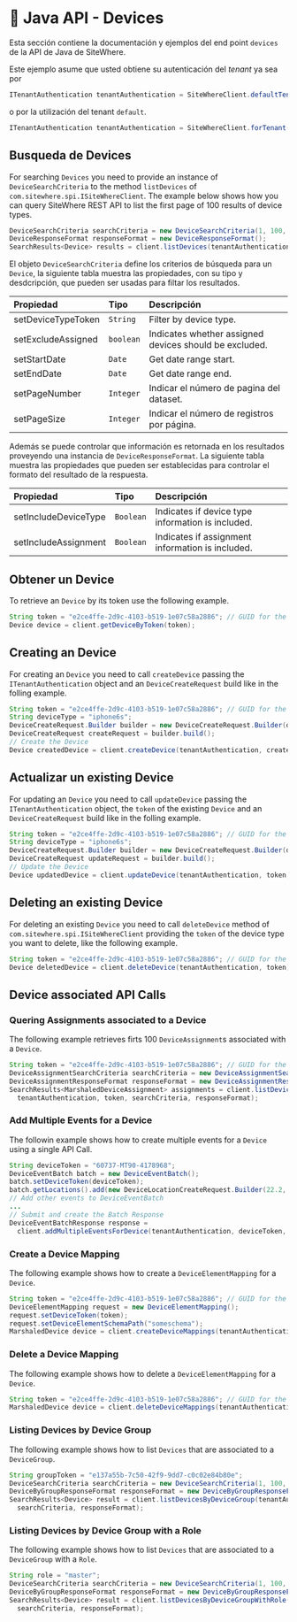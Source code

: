 # :book: Java API - Devices

<Seo/>

Esta sección contiene la documentación y ejemplos del end point `devices` de la API de Java de SiteWhere.

Este ejemplo asume que usted obtiene su autenticación del *tenant* ya sea por

```java
ITenantAuthentication tenantAuthentication = SiteWhereClient.defaultTenant();
```

o por la utilización del tenant `default`.

```java
ITenantAuthentication tenantAuthentication = SiteWhereClient.forTenant("token", "auth");
```

## Busqueda de Devices

For searching `Devices` you need to provide an instance of `DeviceSearchCriteria`  to the method 
`listDevices` of `com.sitewhere.spi.ISiteWhereClient`. The example below shows how you can query SiteWhere REST API to 
list the first page of 100 results of device types.

```java
DeviceSearchCriteria searchCriteria = new DeviceSearchCriteria(1, 100, null, null);
DeviceResponseFormat responseFormat = new DeviceResponseFormat();
SearchResults<Device> results = client.listDevices(tenantAuthentication, searchCriteria, responseFormat);
```

El objeto `DeviceSearchCriteria` define los criterios de búsqueda para un `Device`, la siguiente tabla
muestra las propiedades, con su tipo y desdcripción, que pueden ser usadas para filtar los resultados.

| Propiedad                    | Tipo        | Descripción                                                    |
|:-----------------------------|:------------|:---------------------------------------------------------------|
| setDeviceTypeToken           | `String`    | Filter by device type.                                         |
| setExcludeAssigned           | `boolean`   | Indicates whether assigned devices should be excluded.         |
| setStartDate                 | `Date`      | Get date range start.                                          |
| setEndDate                   | `Date`      | Get date range end.                                            |
| setPageNumber                | `Integer`   | Indicar el número de pagina del dataset.                       |
| setPageSize                  | `Integer`   | Indicar el número de registros por página.                     |

Además se puede controlar que información es retornada en los resultados proveyendo una instancia de
`DeviceResponseFormat`. La siguiente tabla muestra las propiedades que pueden ser establecidas para controlar
el formato del resultado de la respuesta.

| Propiedad              | Tipo        | Descripción                                                    |
|:-----------------------|:------------|:---------------------------------------------------------------|
| setIncludeDeviceType   | `Boolean`   | Indicates if device type information is included.              |
| setIncludeAssignment   | `Boolean`   | Indicates if assignment information is included.               |

## Obtener un Device

To retrieve an `Device` by its token use the following example.

```java
String token = "e2ce4ffe-2d9c-4103-b519-1e07c58a2886"; // GUID for the Device
Device device = client.getDeviceByToken(token);
```

## Creating an Device

For creating an `Device` you need to call `createDevice` passing the `ITenantAuthentication` object and an
`DeviceCreateRequest` build like in the folling example.

```java
String token = "e2ce4ffe-2d9c-4103-b519-1e07c58a2886"; // GUID for the Device
String deviceType = "iphone6s";
DeviceCreateRequest.Builder builder = new DeviceCreateRequest.Builder(deviceType, token);
DeviceCreateRequest createRequest = builder.build();
// Create the Device
Device createdDevice = client.createDevice(tenantAuthentication, createRequest);
```

## Actualizar un existing Device

For updating an `Device` you need to call `updateDevice` passing the `ITenantAuthentication` object,
the `token` of the existing `Device` and an `DeviceCreateRequest` build like in the folling example.

```java
String token = "e2ce4ffe-2d9c-4103-b519-1e07c58a2886"; // GUID for the Device
String deviceType = "iphone6s";
DeviceCreateRequest.Builder builder = new DeviceCreateRequest.Builder(deviceType, token);
DeviceCreateRequest updateRequest = builder.build();
// Update the Device
Device updatedDevice = client.updateDevice(tenantAuthentication, token, updateRequest);
```

## Deleting an existing Device

For deleting an existing `Device` you need to call `deleteDevice` method of `com.sitewhere.spi.ISiteWhereClient`
providing the `token` of the device type you want to delete, like the following example.

```java
String token = "e2ce4ffe-2d9c-4103-b519-1e07c58a2886"; // GUID for the Device
Device deletedDevice = client.deleteDevice(tenantAuthentication, token);
```

## Device associated API Calls

### Quering Assignments associated to a Device

The following example retrieves firts 100 `DeviceAssignment`s associated with a `Device`.

```java
String token = "e2ce4ffe-2d9c-4103-b519-1e07c58a2886"; // GUID for the Device
DeviceAssignmentSearchCriteria searchCriteria = new DeviceAssignmentSearchCriteria(1, 100);
DeviceAssignmentResponseFormat responseFormat = new DeviceAssignmentResponseFormat();
SearchResults<MarshaledDeviceAssignment> assignments = client.listDeviceAssignmentsForDevice(
  tenantAuthentication, token, searchCriteria, responseFormat);
```

### Add Multiple Events for a Device

The followin example shows how to create multiple events for a `Device` using a single API Call.

```java
String deviceToken = "60737-MT90-4178968";
DeviceEventBatch batch = new DeviceEventBatch();
batch.setDeviceToken(deviceToken);
batch.getLocations().add(new DeviceLocationCreateRequest.Builder(22.2, 33.3).build());
// Add other events to DeviceEventBatch
...
// Submit and create the Batch Response
DeviceEventBatchResponse response = 
  client.addMultipleEventsForDevice(tenantAuthentication, deviceToken, batch);
```

### Create a Device Mapping

The following example shows how to create a `DeviceElementMapping` for a `Device`.

```java
String token = "e2ce4ffe-2d9c-4103-b519-1e07c58a2886"; // GUID for the Device
DeviceElementMapping request = new DeviceElementMapping();
request.setDeviceToken(token);
request.setDeviceElementSchemaPath("someschema");
MarshaledDevice device = client.createDeviceMappings(tenantAuthentication, token, request);
```

### Delete a Device Mapping

The following example shows how to delete a `DeviceElementMapping` for a `Device`.

```java
String token = "e2ce4ffe-2d9c-4103-b519-1e07c58a2886"; // GUID for the Device
MarshaledDevice device = client.deleteDeviceMappings(tenantAuthentication, token, "someschema");
```

### Listing Devices by Device Group

The following example shows how to list `Devices` that are associated to a `DeviceGroup`.

```java
String groupToken = "e137a55b-7c50-42f9-9dd7-c0c02e84b80e";
DeviceSearchCriteria searchCriteria = new DeviceSearchCriteria(1, 100, null, null);
DeviceByGroupResponseFormat responseFormat = new DeviceByGroupResponseFormat();
SearchResults<Device> result = client.listDevicesByDeviceGroup(tenantAuthentication, groupToken,
  searchCriteria, responseFormat);
```

### Listing Devices by Device Group with a Role

The following example shows how to list `Devices` that are associated to a `DeviceGroup` with a `Role`.

```java
String role = "master";
DeviceSearchCriteria searchCriteria = new DeviceSearchCriteria(1, 100, null, null);
DeviceByGroupResponseFormat responseFormat = new DeviceByGroupResponseFormat();
SearchResults<Device> result = client.listDevicesByDeviceGroupWithRole(tenantAuthentication, role,
  searchCriteria, responseFormat);
```
